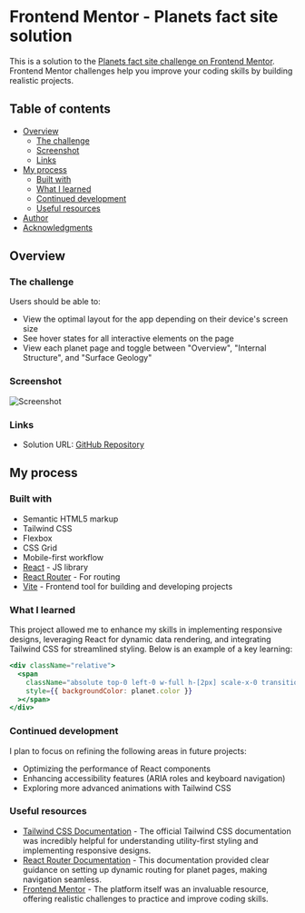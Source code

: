 # Frontend Mentor - Planets fact site solution

This is a solution to the [Planets fact site challenge on Frontend Mentor](https://www.frontendmentor.io/challenges/planets-fact-site-gazqN8w_f). Frontend Mentor challenges help you improve your coding skills by building realistic projects.

## Table of contents

- [Overview](#overview)
  - [The challenge](#the-challenge)
  - [Screenshot](#screenshot)
  - [Links](#links)
- [My process](#my-process)
  - [Built with](#built-with)
  - [What I learned](#what-i-learned)
  - [Continued development](#continued-development)
  - [Useful resources](#useful-resources)
- [Author](#author)
- [Acknowledgments](#acknowledgments)

## Overview

### The challenge

Users should be able to:

- View the optimal layout for the app depending on their device's screen size
- See hover states for all interactive elements on the page
- View each planet page and toggle between "Overview", "Internal Structure", and "Surface Geology"

### Screenshot

![Screenshot](./screenshot.jpg)

### Links

- Solution URL: [GitHub Repository](https://github.com/margaux-works/planets-fact-site)

## My process

### Built with

- Semantic HTML5 markup
- Tailwind CSS
- Flexbox
- CSS Grid
- Mobile-first workflow
- [React](https://reactjs.org/) - JS library
- [React Router](https://reactrouter.com/) - For routing
- [Vite](https://vitejs.dev/) - Frontend tool for building and developing projects

### What I learned

This project allowed me to enhance my skills in implementing responsive designs, leveraging React for dynamic data rendering, and integrating Tailwind CSS for streamlined styling. Below is an example of a key learning:

```jsx
<div className="relative">
  <span
    className="absolute top-0 left-0 w-full h-[2px] scale-x-0 transition-transform duration-300 origin-left"
    style={{ backgroundColor: planet.color }}
  ></span>
</div>
```

### Continued development

I plan to focus on refining the following areas in future projects:

- Optimizing the performance of React components
- Enhancing accessibility features (ARIA roles and keyboard navigation)
- Exploring more advanced animations with Tailwind CSS

### Useful resources

- [Tailwind CSS Documentation](https://tailwindcss.com/docs) - The official Tailwind CSS documentation was incredibly helpful for understanding utility-first styling and implementing responsive designs.
- [React Router Documentation](https://reactrouter.com/) - This documentation provided clear guidance on setting up dynamic routing for planet pages, making navigation seamless.
- [Frontend Mentor](https://www.frontendmentor.io/) - The platform itself was an invaluable resource, offering realistic challenges to practice and improve coding skills.
